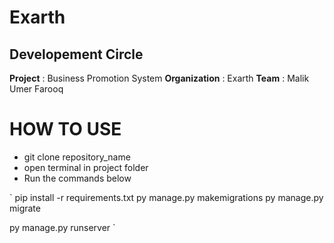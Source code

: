# Exarth 
## Developement Circle

**Project** : Business Promotion System
**Organization** : Exarth
**Team** : Malik Umer Farooq


# HOW TO USE
* git clone repository_name
* open terminal in project folder
* Run the commands below

`
pip install -r requirements.txt
py manage.py makemigrations
py manage.py migrate

py manage.py runserver
`
